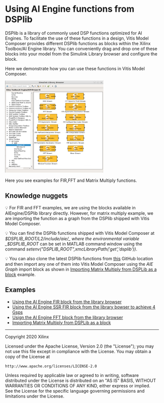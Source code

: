 # Using AI Engine functions from DSPlib

DSPlib is a library of commonly used DSP functions optimized for AI Engines. To facilitate the use of these functions in a design, Vitis Model Composer provides different DSPlib functions as blocks within the Xilinx Toolbox/AI Engine library. You can conveniently drag and drop one of these blocks into your model from the Simulink Library browser and configure the block.

Here we demonstrate how you can use these functions in Vitis Model Composer.

<img height="300" src="images/screen_shot.PNG">

Here you see examples for FIR,FFT and Matrix Multiply functions.

## Knowledge nuggets

:bulb: For FIR and FFT examples, we are using the blocks available in AIEngine/DSPlib library directly. However, for matrix multiply example, we are importing the function as a graph from the  DSPlib shipped with Vitis Model Composer.

:bulb: You can find the DSPlib functions shipped with Vitis Model Composer at _$DSPLIB_ROOT/L2/include/aie/_ where the environmental variable _$DSPLIB_ROOT_ can be set in MATLAB command window using the command _setenv("DSPLIB_ROOT",xmcLibraryPath('get','dsplib'))_.

:bulb: You can also clone the latest DSPlib functions from [this](https://github.com/Xilinx/Vitis_Libraries) GitHub location and then import any one of them into Vitis Model Composer using the *AIE Graph* import block as shown in [Importing Matrix Multiply from DSPLib as a block](matrix_multiply/README.md) example.

## Examples
- [Using the AI Engine FIR block from the library browser](fir/README.md)
- [Using the AI Engine SSR FIR block from the library bowser to achieve 4 Gsps](fir_ssr/README.md)
- [Usign the AI Engine FFT block from the library browser](fft/README.md)
- [Importing Matrix Multiply from DSPLib as a block](matrix_multiply/README.md)

--------------
Copyright 2020 Xilinx

Licensed under the Apache License, Version 2.0 (the "License");
you may not use this file except in compliance with the License.
You may obtain a copy of the License at

    http://www.apache.org/licenses/LICENSE-2.0

Unless required by applicable law or agreed to in writing, software
distributed under the License is distributed on an "AS IS" BASIS,
WITHOUT WARRANTIES OR CONDITIONS OF ANY KIND, either express or implied.
See the License for the specific language governing permissions and
limitations under the License.
